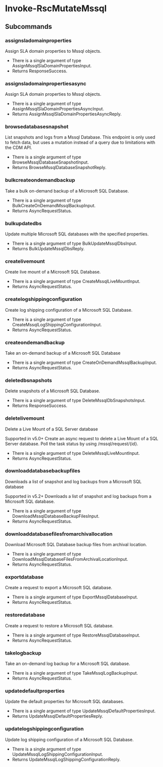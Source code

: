 # Invoke-RscMutateMssql
## Subcommands
### assignsladomainproperties
Assign SLA domain properties to Mssql objects.

- There is a single argument of type AssignMssqlSlaDomainPropertiesInput.
- Returns ResponseSuccess.
### assignsladomainpropertiesasync
Assign SLA domain properties to Mssql objects.

- There is a single argument of type AssignMssqlSlaDomainPropertiesAsyncInput.
- Returns AssignMssqlSlaDomainPropertiesAsyncReply.
### browsedatabasesnapshot
List snapshots and logs from a Mssql Database. This endpoint is only used to fetch data, but uses a mutation instead of a query due to limitations with the CDM API.

- There is a single argument of type BrowseMssqlDatabaseSnapshotInput.
- Returns BrowseMssqlDatabaseSnapshotReply.
### bulkcreateondemandbackup
Take a bulk on-demand backup of a Microsoft SQL Database.

- There is a single argument of type BulkCreateOnDemandMssqlBackupInput.
- Returns AsyncRequestStatus.
### bulkupdatedbs
Update multiple Microsoft SQL databases with the specified properties.

- There is a single argument of type BulkUpdateMssqlDbsInput.
- Returns BulkUpdateMssqlDbsReply.
### createlivemount
Create live mount of a Microsoft SQL Database.

- There is a single argument of type CreateMssqlLiveMountInput.
- Returns AsyncRequestStatus.
### createlogshippingconfiguration
Create log shipping configuration of a Microsoft SQL Database.

- There is a single argument of type CreateMssqlLogShippingConfigurationInput.
- Returns AsyncRequestStatus.
### createondemandbackup
Take an on-demand backup of a Microsoft SQL Database

- There is a single argument of type CreateOnDemandMssqlBackupInput.
- Returns AsyncRequestStatus.
### deletedbsnapshots
Delete snapshots of a Microsoft SQL Database.

- There is a single argument of type DeleteMssqlDbSnapshotsInput.
- Returns ResponseSuccess.
### deletelivemount
Delete a Live Mount of a SQL Server database

Supported in v5.0+
Create an async request to delete a Live Mount of a SQL Server database. Poll the task status by using /mssql/request/{id}.

- There is a single argument of type DeleteMssqlLiveMountInput.
- Returns AsyncRequestStatus.
### downloaddatabasebackupfiles
Downloads a list of snapshot and log backups from a Microsoft SQL database

Supported in v5.2+
Downloads a list of snapshot and log backups from a Microsoft SQL database.

- There is a single argument of type DownloadMssqlDatabaseBackupFilesInput.
- Returns AsyncRequestStatus.
### downloaddatabasefilesfromarchivallocation
Download Microsoft SQL Database backup files from archival location.

- There is a single argument of type DownloadMssqlDatabaseFilesFromArchivalLocationInput.
- Returns AsyncRequestStatus.
### exportdatabase
Create a request to export a Microsoft SQL database.

- There is a single argument of type ExportMssqlDatabaseInput.
- Returns AsyncRequestStatus.
### restoredatabase
Create a request to restore a Microsoft SQL database.

- There is a single argument of type RestoreMssqlDatabaseInput.
- Returns AsyncRequestStatus.
### takelogbackup
Take an on-demand log backup for a Microsoft SQL database.

- There is a single argument of type TakeMssqlLogBackupInput.
- Returns AsyncRequestStatus.
### updatedefaultproperties
Update the default properties for Microsoft SQL databases.

- There is a single argument of type UpdateMssqlDefaultPropertiesInput.
- Returns UpdateMssqlDefaultPropertiesReply.
### updatelogshippingconfiguration
Update log shipping configuration of a Microsoft SQL Database.

- There is a single argument of type UpdateMssqlLogShippingConfigurationInput.
- Returns UpdateMssqlLogShippingConfigurationReply.
